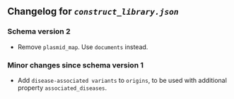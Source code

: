 ## Changelog for *`construct_library.json`*

### Schema version 2

* Remove `plasmid_map`. Use `documents` instead.

### Minor changes since schema version 1

* Add `disease-associated variants` to `origins`, to be used with additional property `associated_diseases`.
